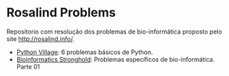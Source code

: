 # Rosalind Problems

Repositorio com resolução dos problemas de bio-informática proposto pelo site http://rosalind.info/.

* <a href='https://github.com/cotozelo/rosalind_problems/blob/main/notebooks/python_village.ipynb'>Python Village</a>: 6 problemas básicos de Python. 
* <a href='https://github.com/cotozelo/rosalind_problems/blob/main/notebooks/bioinformatics_stronghold_Part_01.ipynb'>Bioinformatics Stronghold</a>: Problemas específicos de bio-informática. Parte 01
